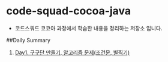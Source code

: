 # code-squad-cocoa-java
- 코드스쿼드 코코아 과정에서 학습한 내용을 정리하는 저장소 입니다.   
   
   
##Daily Summary
1. [Day1. 구구단 만들기, 알고리즘 문제(조건문, 별찍기)]()
